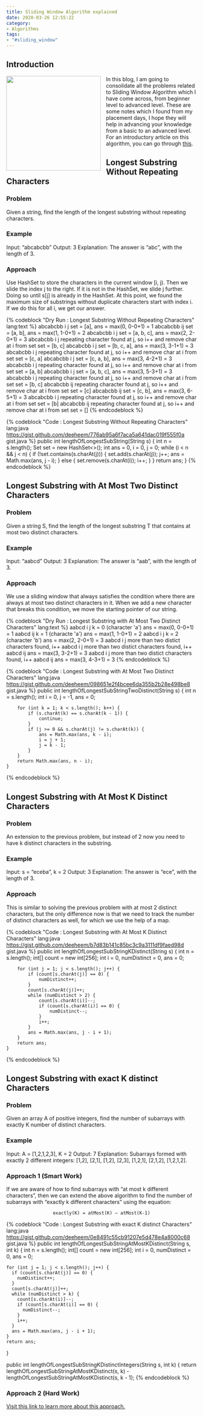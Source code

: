 ```yaml
---
title: Sliding Window Algorithm explained
date: 2020-03-26 12:55:22
category:
- Algorithms
tags:
- "#sliding_window"
---
```


## Introduction

<div style="clear: both;">
  <div style="float: left; margin-right: 1em;">
    <img src="image.gif" width="250"/>
  </div>
  <div>
    In this blog, I am going to consolidate all the problems related to Sliding Window Algorithm which I have come across, from beginner level to advanced level. These are some notes which I found from my placement days, I hope they will help in advancing your knowledge from a basic to an advanced level. For an introductory article on this algorithm, you can go through <a href="https://www.geeksforgeeks.org/window-sliding-technique/">this</a>.
  </div>
</div>

## Longest Substring Without Repeating Characters

### Problem

Given a string, find the length of the longest substring without repeating characters.

### Example

Input: “abcabcbb”
Output: 3 
Explanation: The answer is “abc”, with the length of 3.

### Approach

Use HashSet to store the characters in the current window [i, j). Then we slide the index j to the right. If it is not in the HashSet, we slide j further. Doing so until s[j] is already in the HashSet. At this point, we found the maximum size of substrings without duplicate characters start with index i. If we do this for all i, we get our answer.

{% codeblock "Dry Run : Longest Substring Without Repeating Characters" lang:text %}
abcabcbb
i
j 
set = [a], ans = max(0, 0-0+1) = 1
abcabcbb
ij 
set = [a, b], ans = max(1, 1-0+1) = 2
abcabcbb
i j 
set = [a, b, c], ans = max(2, 2-0+1) = 3
abcabcbb
i  j 
repeating character found at j, so i++ and remove char at i from set
set = [b, c]
abcabcbb
 i j 
set = [b, c, a], ans = max(3, 3-1+1) = 3
abcabcbb
 i  j 
repeating character found at j, so i++ and remove char at i from set
set = [c, a]
abcabcbb
  i j 
set = [c, a, b], ans = max(3, 4-2+1) = 3
abcabcbb
  i  j
repeating character found at j, so i++ and remove char at i from set
set = [a, b]
abcabcbb
   i j 
set = [a, b, c], ans = max(3, 5-3+1) = 3
abcabcbb
   i  j 
repeating character found at j, so i++ and remove char at i from set
set = [b, c]
abcabcbb
     ij
repeating character found at j, so i++ and remove char at i from set
set = [c]
abcabcbb
     ij
set = [c, b], ans = max(3, 6-5+1) = 3
abcabcbb
     i j
repeating character found at j, so i++ and remove char at i from set
set = [b]
abcabcbb
      ij
repeating character found at j, so i++ and remove char at i from set
set = []
{% endcodeblock %}

{% codeblock "Code : Longest Substring Without Repeating Characters" lang:java https://gist.github.com/deeheem/776ab95a6f7aca5a641dac019f555f0a gist.java %}
  public int lengthOfLongestSubString(String s) {
    int n = s.length();
    Set<Character> set = new HashSet<>();
    int ans = 0, i = 0, j = 0;
    while (i < n && j < n) {
      if (!set.contains(s.charAt(j))) {
        set.add(s.charAt(j));
        j++;
        ans = Math.max(ans, j - i);
      } else {
        set.remove(s.charAt(i));
        i++;
      }
    }
    return ans;
  }
{% endcodeblock %}

## Longest Substring with At Most Two Distinct Characters

### Problem

Given a string S, find the length of the longest substring T that contains at most two distinct characters.

### Example

Input: “aabcd”
Output: 3 
Explanation: The answer is “aab”, with the length of 3.

### Approach

We use a sliding window that always satisfies the condition where there are always at most two distinct characters in it. When we add a new character that breaks this condition, we move the starting pointer of our string.

{% codeblock "Dry Run : Longest Substring with At Most Two Distinct Characters" lang:text %}
aabcd
i
j
k = 0 (character 'a')
ans = max(0, 0-0+1) = 1
aabcd
ij
k = 1 (characte 'a')
ans = max(1, 1-0+1) = 2
aabcd
i j
k = 2 (character 'b')
ans = max(2, 2-0+1) = 3
aabcd
i  j
more than two distict characters found, i++
aabcd
 i j
more than two distict characters found, i++
aabcd
  ij
ans = max(3, 3-2+1) = 3
aabcd
  i j
more than two distict characters found, i++
aabcd
   ij
ans = max(3, 4-3+1) = 3
{% endcodeblock %}

{% codeblock "Code : Longest Substring with At Most Two Distinct Characters" lang:java https://gist.github.com/deeheem/098651e2f4bcee6da355b2b28e498be8 gist.java %}
    public int lengthOfLongestSubStringTwoDistinct(String s) {
        int n = s.length();
        int i = 0, j = -1, ans = 0;

        for (int k = 1; k < s.length(); k++) {
            if (s.charAt(k) == s.charAt(k - 1)) {
                continue;
            }
            if (j >= 0 && s.charAt(j) != s.charAt(k)) {
                ans = Math.max(ans, k - i);
                i = j + 1;
                j = k - 1;
            }
        }
        return Math.max(ans, n - i);
    }
{% endcodeblock %}

## Longest Substring with At Most K Distinct Characters

### Problem

An extension to the previous problem, but instead of 2 now you need to have k distinct characters in the substring.

### Example

Input: s = “eceba”, k = 2
Output: 3 
Explanation: The answer is “ece”, with the length of 3.

### Approach

This is similar to solving the previous problem with at most 2 distinct characters, but the only difference now is that we need to track the number of distinct characters as well, for which we use the help of a map.

{% codeblock "Code : Longest Substring with At Most K Distinct Characters" lang:java https://gist.github.com/deeheem/b7d83b141c85bc3c9a3111df9faed98d gist.java %}
    public int lengthOfLongestSubStringKDistinct(String s) {
        int n = s.length();
        int[] count = new int[256];
        int i = 0, numDistinct = 0, ans = 0;

        for (int j = 1; j < s.length(); j++) {
            if (count[s.charAt(j)] == 0) {
                numDistinct++;
            }
            count[s.charAt(j)]++;
            while (numDistinct > 2) {
                count[s.charAt(i)]--;
                if (count[s.charAt(i)] == 0) {
                    numDistinct--;
                }
                i++;
            }
            ans = Math.max(ans, j - i + 1);
        }
        return ans;
    }
{% endcodeblock %}

## Longest Substring with exact K distinct Characters

### Problem

Given an array A of positive integers, find the number of subarrays with exactly K number of distinct characters.

### Example

Input: A = [1,2,1,2,3], K = 2
Output: 7
Explanation: Subarrays formed with exactly 2 different integers: [1,2], [2,1], [1,2], [2,3], [1,2,1], [2,1,2], [1,2,1,2].

### Approach 1 (Smart Work)

If we are aware of how to find subarrays with “at most k different characters”, then we can extend the above algorithm to find the number of subarrays with “exactly k different characters” using the equation: 

<div align="center">
  <code>exactly(K) = atMost(K) — atMost(K-1)</code>
</div>

{% codeblock "Code : Longest Substring with exact K distinct Characters" lang:java https://gist.github.com/deeheem/0e8491c55cb91207e5d478e4a8000c68 gist.java %}
  public int lengthOfLongestSubStringAtMostKDistinct(String s, int k) {
    int n = s.length();
    int[] count = new int[256];
    int i = 0, numDistinct = 0, ans = 0;

    for (int j = 1; j < s.length(); j++) {
      if (count[s.charAt(j)] == 0) {
        numDistinct++;
      }
      count[s.charAt(j)]++;
      while (numDistinct > k) {
        count[s.charAt(i)]--;
        if (count[s.charAt(i)] == 0) {
          numDistinct--;
        }
        i++;
      }
      ans = Math.max(ans, j - i + 1);
    }
    return ans;
  }

  public int lengthOfLongestSubStringKDistinctIntegers(String s, int k) {
    return lengthOfLongestSubStringAtMostKDistinct(s, k)
        - lengthOfLongestSubStringAtMostKDistinct(s, k - 1);
{% endcodeblock %}

### Approach 2 (Hard Work)

[Visit this link to learn more about this approach.](https://leetcode.com/problems/subarrays-with-k-different-integers/discuss/235235/C%2B%2BJava-with-picture-prefixed-sliding-window)
   